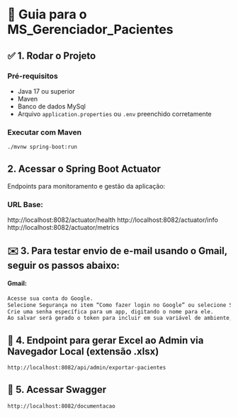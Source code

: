 # 🚀 Guia para o MS_Gerenciador_Pacientes

## ✅ 1. Rodar o Projeto

### Pré-requisitos
- Java 17 ou superior
- Maven 
- Banco de dados MySql
- Arquivo `application.properties` ou `.env` preenchido corretamente

### Executar com Maven
```bash
./mvnw spring-boot:run

```

##  2. Acessar o Spring Boot Actuator

Endpoints para monitoramento e gestão da aplicação:

### URL Base:
http://localhost:8082/actuator/health
http://localhost:8082/actuator/info
http://localhost:8082/actuator/metrics

## ✉️ 3. Para testar envio de e-mail usando o Gmail, seguir os passos abaixo:

#### Gmail: 
```bash
Acesse sua conta do Google.
Selecione Segurança no item “Como fazer login no Google” ou selecione Senhas de app ou acesse diretamente o link https://myaccount.google.com/apppasswords
Crie uma senha específica para um app, digitando o nome para ele. 
Ao salvar será gerado o token para incluir em sua variável de ambiente, application.properties ou .env. 
```

## 🧩 4. Endpoint para gerar Excel ao Admin via Navegador Local (extensão .xlsx)
```bash
http://localhost:8082/api/admin/exportar-pacientes
```

## 🔗 5. Acessar Swagger
```bash
http://localhost:8082/documentacao
```
